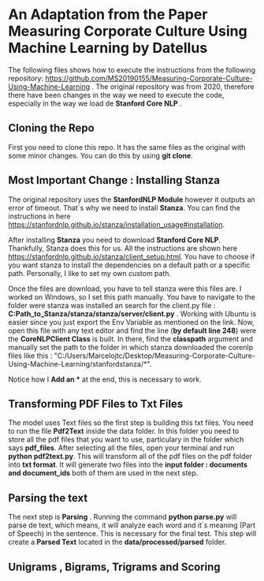 # __An Adaptation from the Paper Measuring Corporate Culture Using Machine Learning by Datellus__

The following files shows how to execute the instructions from the following repository: https://github.com/MS20190155/Measuring-Corporate-Culture-Using-Machine-Learning . The original repository was from 2020, therefore there have been changes in the way we need to execute the code, especially in the way we load de __Stanford Core NLP__ .

## __Cloning the Repo__

First you need to clone this repo. It has the same files as the original with some minor changes. You can do this by using __git clone__.

## __Most Important Change : Installing Stanza__

The original repository uses the __StanfordNLP Module__ however it outputs an error of timeout. That´s why we need to install __Stanza__. You can find the instructions in here https://stanfordnlp.github.io/stanza/installation_usage#installation. 

After installing __Stanza__ you need to download __Stanford Core NLP__. Thankfully, Stanza does this for us. All the instructions are shown here https://stanfordnlp.github.io/stanza/client_setup.html. You have to choose if you want stanza to install the dependencies on a default path or a specific path. Personally, I like to set my own custom path. 

Once the files are download, you have to tell stanza were this files are. I worked on Windows, so I set this path manually. You have to navigate to the folder were stanza was installed an search for the client.py file :  __C:Path_to_Stanza/stanza/stanza/server/client.py__ . Working with Ubuntu is easier since you just export the Env Variable as mentioned on the link. Now, open this file with any text editor and find the line (__by default line 248__) were the __CoreNLPClient Class__ is built. In there, find the __classpath__ argument and manually set the path to the folder in which stanza downloaded the corenlp files like this : "C:/Users/Marcelojtc/Desktop/Measuring-Corporate-Culture-Using-Machine-Learning/stanfordstanza/*". 

Notice how I __Add an *__ at the end, this is necessary to work.

## Transforming PDF Files to Txt Files

The model uses Text files so the first step is building this txt files. You need to run the file __Pdf2Text__ inside the data folder. In this folder you need to store all the pdf files that you want to use, particulary in the folder which says __pdf_files__. After selecting all the files, open your terminal and run __python pdf2text.py__. This will transform all of the pdf files on the pdf folder into __txt format__. It will generate two files into the __input folder : documents and document_ids__ both of them are used in the next step.

## Parsing the text

The next step is __Parsing__ . Running the command __python parse.py__ will parse de text, which means, it will analyze each word and it´s meaning (Part of Speech) in the sentence. This is necessary for the final test. This step will create a __Parsed Text__ located in the __data/processed/parsed__ folder.

## Unigrams , Bigrams, Trigrams and Scoring



